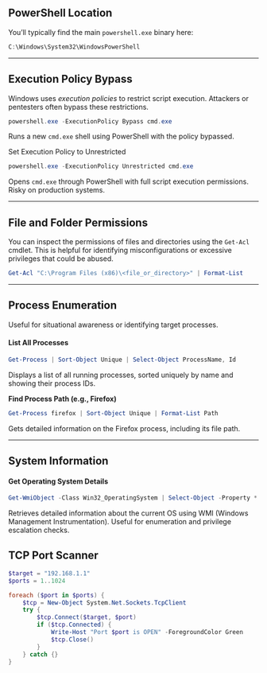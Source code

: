 ## PowerShell Location
You’ll typically find the main `powershell.exe` binary here:
```powershell
C:\Windows\System32\WindowsPowerShell
```


---

## Execution Policy Bypass

Windows uses _execution policies_ to restrict script execution. Attackers or pentesters often bypass these restrictions.

```powershell
powershell.exe -ExecutionPolicy Bypass cmd.exe
```

Runs a new `cmd.exe` shell using PowerShell with the policy bypassed.

Set Execution Policy to Unrestricted
```powershell
powershell.exe -ExecutionPolicy Unrestricted cmd.exe
```
Opens `cmd.exe` through PowerShell with full script execution permissions. Risky on production systems.


---
## File and Folder Permissions
You can inspect the permissions of files and directories using the `Get-Acl` cmdlet. This is helpful for identifying misconfigurations or excessive privileges that could be abused.
```powershell
Get-Acl "C:\Program Files (x86)\<file_or_directory>" | Format-List
```


---


## Process Enumeration

Useful for situational awareness or identifying target processes.

#### List All Processes
```powershell
Get-Process | Sort-Object Unique | Select-Object ProcessName, Id
```

Displays a list of all running processes, sorted uniquely by name and showing their process IDs.

**Find Process Path (e.g., Firefox)**
```powershell
Get-Process firefox | Sort-Object Unique | Format-List Path
```
Gets detailed information on the Firefox process, including its file path.

--- 

## System Information

#### Get Operating System Details

```powershell
Get-WmiObject -Class Win32_OperatingSystem | Select-Object -Property *
```

Retrieves detailed information about the current OS using WMI (Windows Management Instrumentation). Useful for enumeration and privilege escalation checks.

## TCP Port Scanner
```powershell
$target = "192.168.1.1"
$ports = 1..1024

foreach ($port in $ports) {
    $tcp = New-Object System.Net.Sockets.TcpClient
    try {
        $tcp.Connect($target, $port)
        if ($tcp.Connected) {
            Write-Host "Port $port is OPEN" -ForegroundColor Green
            $tcp.Close()
        }
    } catch {}
}
```
